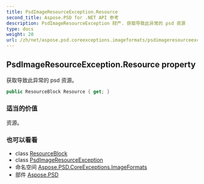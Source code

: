 ```yaml
---
title: PsdImageResourceException.Resource
second_title: Aspose.PSD for .NET API 参考
description: PsdImageResourceException 财产. 获取导致此异常的 psd 资源
type: docs
weight: 20
url: /zh/net/aspose.psd.coreexceptions.imageformats/psdimageresourceexception/resource/
---
```

## PsdImageResourceException.Resource property

获取导致此异常的 psd 资源。

```csharp
public ResourceBlock Resource { get; }
```

### 适当的价值

资源。

### 也可以看看

* class [ResourceBlock](../../../aspose.psd.fileformats.psd/resourceblock/)
* class [PsdImageResourceException](../)
* 命名空间 [Aspose.PSD.CoreExceptions.ImageFormats](../../psdimageresourceexception/)
* 部件 [Aspose.PSD](../../../)


